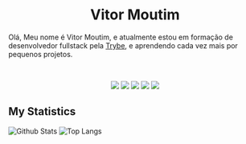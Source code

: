 <h1 align="center">
  <b>Vitor Moutim</b>
</h1>

Olá, Meu nome é Vitor Moutim, e atualmente estou em formação de desenvolvedor fullstack pela <a href="https://www.betrybe.com/">Trybe</a>, 
e aprendendo cada vez mais por pequenos projetos.

<br>

<p>
<div align="center">
  <i class="fab fa-js"></i>
  <a href="https://en.wikipedia.org/wiki/JavaScript" title="JavaScript"><img src="icons/javascript.png" /></a>
  <a href="https://www.mysql.com/" title="MySQL"><img src="icons/mysql.png" /></a>
  <a href="https://mariadb.org/" title="MariaDB"><img src="icons/mariadb.png" /></a>
  <a href="https://www.jetbrains.com/phpstorm/" title="PHPStorm"><img src="icons/phpstorm.png" /></a>
  <a href="https://code.visualstudio.com/" title="Visual Studio Code"><img src="icons/vscode.png" /></a>
</div>
</p>


## My Statistics

![Github Stats](https://github-readme-stats.vercel.app/api?username=moutim&count_private=true&show_icons=true&include_all_commits=true)
![Top Langs](https://github-readme-stats.vercel.app/api/top-langs/?username=moutim&hide=TeX&layout=compact)


